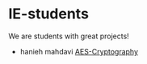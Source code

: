 # IE-students

We are students with great projects!

- hanieh mahdavi [AES-Cryptography](https://github.com/haniehm26/AES-Cryptography)
